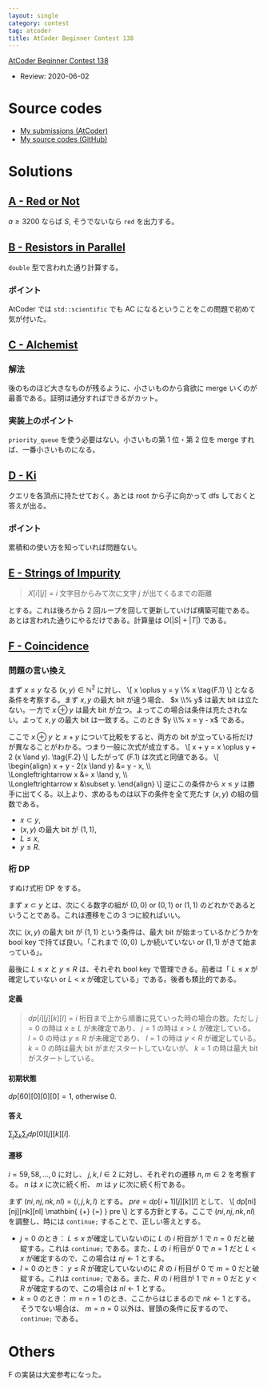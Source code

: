 ```yaml
---
layout: single
category: contest
tag: atcoder
title: AtCoder Beginner Contest 138
---
```


[AtCoder Beginner Contest 138](https://atcoder.jp/contests/abc138)

- Review: 2020-06-02

# Source codes

- [My submissions (AtCoder)](https://atcoder.jp/contests/abc138/submissions?f.User=kazunetakahashi)
- [My source codes (GitHub)](https://github.com/kazunetakahashi/atcoder/tree/master/2019/0818_ABC138)

# Solutions

## [A - Red or Not](https://atcoder.jp/contests/abc138/tasks/abc138_a)

$a \geq 3200$ ならば $S$, そうでないなら `red` を出力する。

## [B - Resistors in Parallel](https://atcoder.jp/contests/abc138/tasks/abc138_b)

`double` 型で言われた通り計算する。

### ポイント

AtCoder では `std::scientific` でも AC になるということをこの問題で初めて気が付いた。

## [C - Alchemist](https://atcoder.jp/contests/abc138/tasks/abc138_c)

### 解法

後のものほど大きなものが残るように、小さいものから貪欲に merge いくのが最善である。証明は通分すればできるがカット。

### 実装上のポイント

`priority_queue` を使う必要はない。小さいもの第 1 位・第 2 位を merge すれば、一番小さいものになる。

## [D - Ki](https://atcoder.jp/contests/abc138/tasks/abc138_d)

クエリを各頂点に持たせておく。あとは root から子に向かって dfs しておくと答えが出る。

### ポイント

累積和の使い方を知っていれば問題ない。

## [E - Strings of Impurity](https://atcoder.jp/contests/abc138/tasks/abc138_e)

> $X[i][j] = i$ 文字目からみて次に文字 $j$ が出てくるまでの距離

とする。これは後ろから 2 回ループを回して更新していけば構築可能である。あとは言われた通りにやるだけである。計算量は $O(\lvert S \rvert + \lvert T \rvert)$ である。

## [F - Coincidence](https://atcoder.jp/contests/abc138/tasks/abc138_f)

### 問題の言い換え

まず $x \leq y$ なる $(x, y) \in \mathbb{N}^2$ に対し、
\\[
  x \oplus y = y \\% x \tag{F.1}
\\]
となる条件を考察する。まず $x, y$ の最大 bit が違う場合、 $x \\% y$ は最大 bit は立たない。一方で $x \oplus y$ は最大 bit が立つ。よってこの場合は条件は充たされない。よって $x, y$ の最大 bit は一致する。このとき $y \\% x = y - x$ である。

ここで $x \oplus y$ と $x + y$ について比較をすると、両方の bit が立っている桁だけが異なることがわかる。つまり一般に次式が成立する。
\\[
  x + y = x \oplus y + 2 (x \land y). \tag{F.2}
\\]
したがって (F.1) は次式と同値である。
\\[
  \begin{align}
    x + y - 2(x \land y) &= y - x, \\\\\
    \Longleftrightarrow x &= x \land y, \\\\\
    \Longleftrightarrow x &\subset y.
  \end{align}
\\]
逆にこの条件から $x \leq y$ は勝手に出てくる。以上より、求めるものは以下の条件を全て充たす $(x, y)$ の組の個数である。

- $x \subset y$,
- $(x, y)$ の最大 bit が $(1, 1)$,
- $L \leq x$,
- $y \leq R$.

### 桁 DP

すぬけ式桁 DP をする。

まず $x \subset y$ とは、次にくる数字の組が $(0, 0)$ or $(0, 1)$ or $(1, 1)$ のどれかであるということである。これは遷移をこの $3$ つに絞ればいい。

次に $(x, y)$ の最大 bit が $(1, 1)$ という条件は、最大 bit が始まっているかどうかを bool key で持てば良い。「これまで $(0, 0)$ しか続いていない or $(1, 1)$ がきて始まっている」。

最後に $L \leq x$ と $y \leq R$ は、それぞれ bool key で管理できる。前者は「 $L \leq x$ が確定していない or $L < x$ が確定している」である。後者も類比的である。

#### 定義

> $dp[i][j][k][l] = i$ 桁目まで上から順番に見ていった時の場合の数。ただし $j = 0$ の時は $x \geq L$ が未確定であり、 $j = 1$ の時は $x > L$ が確定している。 $l = 0$ の時は $y \leq R$ が未確定であり、 $l = 1$ の時は $y < R$ が確定している。 $k = 0$ の時は最大 bit がまだスタートしていないが、 $k = 1$ の時は最大 bit がスタートしている。

#### 初期状態

$dp[60][0][0][0] = 1$, otherwise $0$.

#### 答え

$\sum _ j \sum _ k \sum _ l dp[0][j][k][l]$.

#### 遷移

$i = 59, 58, \dots, 0$ に対し、 $j, k, l \in 2$ に対し、それぞれの遷移 $n, m \in 2$ を考察する。 $n$ は $x$ に次に続く桁、 $m$ は $y$ に次に続く桁である。

まず $(ni, nj, nk, nl) = (i, j, k, l)$ とする。 $pre = dp[i + 1][j][k][l]$ として、
\\[
  dp[ni][nj][nk][nl] \mathbin{ {+} {=} } pre
\\]
とする方針とする。ここで $(ni, nj, nk, nl)$ を調整し、時には `continue;` することで、正しい答えとする。

- $j = 0$ のとき： $L \leq x$ が確定していないのに $L$ の $i$ 桁目が $1$ で $n = 0$ だと破綻する。これは `continue;` である。また、$L$ の $i$ 桁目が $0$ で $n = 1$ だと $L < x$ が確定するので、この場合は $nj \gets 1$ とする。
- $l = 0$ のとき： $y \leq R$ が確定していないのに $R$ の $i$ 桁目が $0$ で $m = 0$ だと破綻する。これは `continue;` である。また、$R$ の $i$ 桁目が $1$ で $n = 0$ だと $y < R$ が確定するので、この場合は $nl \gets 1$ とする。
- $k = 0$ のとき： $m = n = 1$ のとき、ここからはじまるので $nk \gets 1$ とする。そうでない場合は、 $m = n = 0$ 以外は、冒頭の条件に反するので、 `continue;` である。

# Others

F の実装は大変参考になった。
